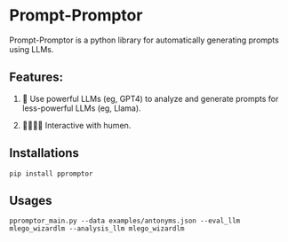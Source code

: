 # Prompt-Promptor

Prompt-Promptor is a python library for automatically generating prompts using LLMs.

## Features:
1. 🤖 Use powerful LLMs (eg, GPT4) to analyze and generate prompts for less-powerful LLMs (eg, Llama).

2. 👨‍👨‍👧‍👦 Interactive with humen.

## Installations

```
pip install ppromptor
```

## Usages

```
ppromptor_main.py --data examples/antonyms.json --eval_llm mlego_wizardlm --analysis_llm mlego_wizardlm
```